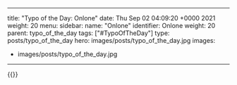 
---
title: "Typo of the Day: Onlone"
date: Thu Sep 02 04:09:20 +0000 2021
weight: 20
menu:
  sidebar:
    name: "Onlone"
    identifier: Onlone
    weight: 20
    parent: typo_of_the_day
tags: ["#TypoOfTheDay"]
type: posts/typo_of_the_day
hero: images/posts/typo_of_the_day.jpg
images:
- images/posts/typo_of_the_day.jpg
---


{{<tweet user="mariatta" id="1433280857830158337">}}

